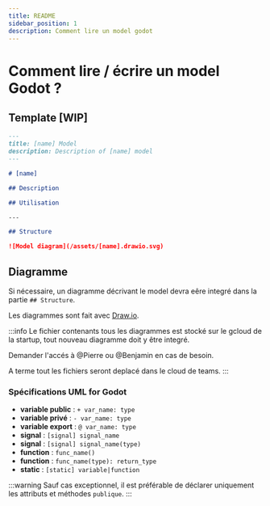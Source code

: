 ```yaml
---
title: README
sidebar_position: 1
description: Comment lire un model godot
---
```


# Comment lire / écrire un model Godot ?


## Template [WIP]

```markdown
---
title: [name] Model
description: Description of [name] model
---

# [name]

## Description

## Utilisation

---

## Structure

![Model diagram](/assets/[name].drawio.svg)
```

## Diagramme

Si nécessaire, un diagramme décrivant le model devra eêre integré dans la partie `## Structure`.

Les diagrammes sont fait avec [Draw.io](https://app.diagrams.net/).

:::info
Le fichier contenants tous les diagrammes est stocké sur le gcloud de la startup, tout nouveau diagramme doit y être integré.

Demander l'accés à @Pierre ou @Benjamin en cas de besoin.

A terme tout les fichiers seront deplacé dans le cloud de teams.
:::


### Spécifications UML for Godot

- **variable public** : `+ var_name: type`
- **variable privé** : `- var_name: type`
- **variable export** : `@ var_name: type`
- **signal** : `[signal] signal_name`
- **signal** : `[signal] signal_name(type)`
- **function** : `func_name()`
- **function** : `func_name(type): return_type`
- **static** : `[static] variable|function`

:::warning
Sauf cas exceptionnel, il est préférable de déclarer uniquement les attributs et méthodes `publique`.
:::